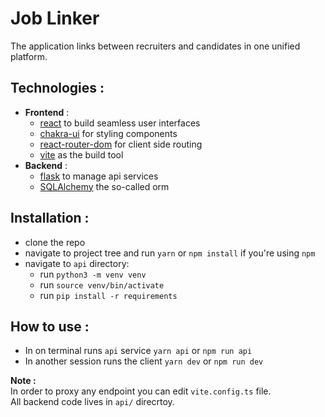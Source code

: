 # Job Linker

The application links between recruiters and candidates in one unified platform.

## Technologies :

- **Frontend** :
    + [react](https://react.dev/) to build seamless user interfaces
    + [chakra-ui](https://v2.chakra-ui.com/getting-started) for styling components
    + [react-router-dom](https://reactrouter.com/en/main/start/overview) for client side routing
    + [vite](https://vitejs.dev/guide/) as the build tool
- **Backend** :
    + [flask](https://flask.palletsprojects.com/en/3.0.x/) to manage api services
    + [SQLAlchemy](https://www.sqlalchemy.org/) the so-called orm

## Installation :

+ clone the repo
+ navigate to project tree and run `yarn` or `npm install` if you're using `npm`
+ navigate to `api` directory:
    - run `python3 -m venv venv`
    - run `source venv/bin/activate`
    - run `pip install -r requirements`

## How to use :

 + In on terminal runs `api` service `yarn api` or `npm run api`
 + In another session runs the client `yarn dev` or `npm run dev`

 **Note :** <br/>
In order to proxy any endpoint you can edit `vite.config.ts` file.<br/> All backend code lives in `api/` direcrtoy.
